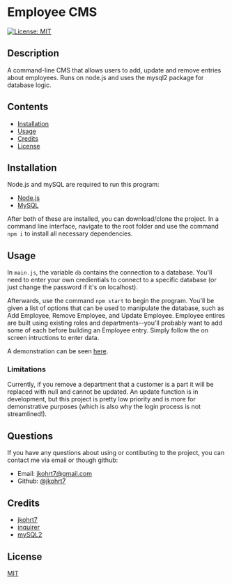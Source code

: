 # Employee CMS
[![License: MIT](https://img.shields.io/badge/License-MIT-yellow.svg)](https://opensource.org/licenses/MIT)

## Description
A command-line CMS that allows users to add, update and remove entries about employees.
Runs on node.js and uses the mysql2 package for database logic.

## Contents
- [Installation](#installation)
- [Usage](#usage)
- [Credits](#credits)
- [License](#license)

## Installation
Node.js and mySQL are required to run this program:
- [Node.js](https://nodejs.org/)
- [MySQL](https://dev.mysql.com/downloads/installer/)

After both of these are installed, you can download/clone the project. In a command line interface, navigate to the root folder and use the command `npm i` to install all necessary dependencies.


## Usage
In `main.js`, the variable `db` contains the connection to a database. You'll need to enter your own credientials to connect to a specific database (or just change the password if it's on localhost).

Afterwards, use the command `npm start` to begin the program. You'll be given a list of options that can be used to manipulate the database, such as Add Employee, Remove Employee, and Update Employee.
Employee entires are built using existing roles and departments--you'll probably want to add some of each before building an Employee entry. 
Simply follow the on screen intructions to enter data.

A demonstration can be seen [here](https://github.com/jkohrt7/Employee_CMS).

### Limitations
Currently, if you remove a department that a customer is a part it will be replaced with null and cannot be updated. An update function is in development, but this project is pretty low priority and is more for demonstrative purposes (which is also why the login process is not streamlined!).

## Questions
If you have any questions about using or contibuting to the project, you can contact me via email or though github:
- Email: jkohrt7@gmail.com
- Github: [@jkohrt7](https://github.com/jkohrt7)

## Credits
- [jkohrt7 ](https://www.github.com/jkohrt7) 
- [inquirer ](https://www.npmjs.com/package/inquirer) 
- [mySQL2 ](https://www.npmjs.com/package/mysql2) 

## License
[MIT](https://opensource.org/licenses/MIT)
